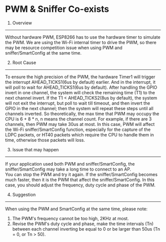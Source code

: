 PWM & Sniffer Co-exists
=======================

1. Overview
-----------

Without hardware PWM, ESP8266 has to use the hardware timer to simulate the PWM. We are using the Wi-Fi internal timer to drive the PWM, so there may be resource competition issue when using PWM and sniffer/SmartConfig at the same time. 



2. Root Cause
-------------

To ensure the high precision of the PWM, the hardware Timer1 will trigger the interrupt AHEAD_TICKS1(6us by default) earlier. And in the interrupt, it will poll to wait for AHEAD_TICKS1(6us by default). After handling the GPIO invert in one channel, the system will check the remaining time (T1) to the next channel invert. If the T1 < AHEAD_TICKS2(8us by default), the system will not exit the interrupt, but poll to wait till timeout, and then invert the GPIO in the next channel; then the system will repeat these steps until all channels inverted.
So theoretically, the max time that PWM may occupy the CPU is 6 + 8 * n, n means the channel count. For example, if there are 3 channels, then PWM may take 30us at most. In this case, PWM will affect the Wi-Fi sniffer/SmartConfig function, especially for the capture of the LDPC packets, or HT40 packets which require the CPU to handle them in time, otherwise those packets will loss. 


3. Issue that may happen
------------------------

If your application used both PWM and sniffer/SmartConfig, the sniffer/SmartConfig may take a long time to connect to an AP.   
You can stop the PWM and try it again. If the sniffer/SmartConfig becomes much faster, then it is the PWM that affect the sniffer/SmartConfig. In this case, you should adjust the frequency, duty cycle and phase of the PWM.

4. Suggestion
-------------

When using the PWM and SmartConfig at the same time, please note:

1. The PWM's frequency cannot be too high, 2KHz at most.
2. Revise the PWM's duty cycle and phase, make the time intervals (Tn) between each channel inverting be equal to 0 or be larger than 50us (Tn = 0, or Tn > 50).